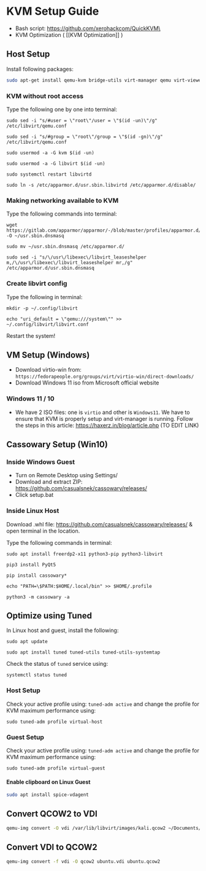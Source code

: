 # KVM Setup Guide

- Bash script: https://github.com/xerohackcom/QuickKVM\
- KVM Optimization ( [[KVM Optimization]] )

## Host Setup
Install following packages:
```bash
sudo apt-get install qemu-kvm bridge-utils virt-manager qemu virt-viewer spice-vdagent libhugetlbfs-bin libvirt-clients qemu-utils virt-manager ovmf
```

### KVM without root access
Type the following one by one into terminal:
```
sudo sed -i "s/#user = \"root\"/user = \"$(id -un)\"/g" /etc/libvirt/qemu.conf

sudo sed -i "s/#group = \"root\"/group = \"$(id -gn)\"/g" /etc/libvirt/qemu.conf

sudo usermod -a -G kvm $(id -un)

sudo usermod -a -G libvirt $(id -un)

sudo systemctl restart libvirtd

sudo ln -s /etc/apparmor.d/usr.sbin.libvirtd /etc/apparmor.d/disable/
```

### Making networking available to KVM
Type the following commands into terminal:
```
wget https://gitlab.com/apparmor/apparmor/-/blob/master/profiles/apparmor.d/usr.sbin.dnsmasq -O ~/usr.sbin.dnsmasq

sudo mv ~/usr.sbin.dnsmasq /etc/apparmor.d/

sudo sed -i "s/\/usr\/libexec\/libvirt_leaseshelper m,/\/usr\/libexec\/libvirt_leaseshelper mr,/g" /etc/apparmor.d/usr.sbin.dnsmasq
```

### Create libvirt config
Type the following in terminal:
```
mkdir -p ~/.config/libvirt

echo "uri_default = \"qemu:///system\"" >> ~/.config/libvirt/libvirt.conf
```

Restart the system!

## VM Setup (Windows)

- Download virtio-win from: `https://fedorapeople.org/groups/virt/virtio-win/direct-downloads/` 
- Download Windows 11 iso from Microsoft official website

### Windows 11 / 10

- We have 2 ISO files: one is `virtio` and other is `Windows11`. We have to ensure that KVM is properly setup and virt-manager is running. Follow the steps in this article: https://haxerz.in/blog/article.php (TO EDIT LINK)

## Cassowary Setup (Win10)
### Inside Windows Guest
- Turn on Remote Desktop using Settings/
- Download and extract ZIP: https://github.com/casualsnek/cassowary/releases/
- Click setup.bat

### Inside Linux Host
Download .whl file: https://github.com/casualsnek/cassowary/releases/ & open terminal in the location.

Type the following commands in terminal:
```
sudo apt install freerdp2-x11 python3-pip python3-libvirt

pip3 install PyQt5

pip install cassowary*

echo "PATH=\$PATH:$HOME/.local/bin" >> $HOME/.profile

python3 -m cassowary -a
```

## Optimize using Tuned

In Linux host and guest, install the following:
```
sudo apt update

sudo apt install tuned tuned-utils tuned-utils-systemtap
```

Check the status of `tuned` service using: 
```
systemctl status tuned
```

### Host Setup

Check your active profile using: `tuned-adm active` and change the profile for KVM maximum performance using: 
```
sudo tuned-adm profile virtual-host
```

### Guest Setup

Check your active profile using: `tuned-adm active` and change the profile for KVM maximum performance using: 
```
sudo tuned-adm profile virtual-guest
```

#### Enable clipboard on Linux Guest
```bash
sudo apt install spice-vdagent
```

## Convert QCOW2 to VDI

```bash
qemu-img convert -O vdi /var/lib/libvirt/images/kali.qcow2 ~/Documents/kali.vdi
```

## Convert VDI to QCOW2

```bash
qemu-img convert -f vdi -O qcow2 ubuntu.vdi ubuntu.qcow2
```

